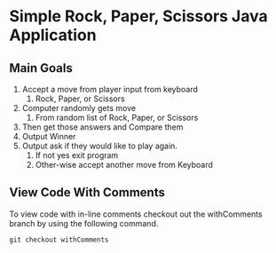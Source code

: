 # Simple Rock, Paper, Scissors Java Application

## Main Goals
1. Accept a move from player input from keyboard
   1. Rock, Paper, or Scissors 
2. Computer randomly gets move
   1. From random list of Rock, Paper, or Scissors
3. Then get those answers and Compare them
4. Output Winner
5. Output ask if they would like to play again.
   1. If not yes exit program
   2. Other-wise accept another move from Keyboard

## View Code With Comments
To view code with in-line comments checkout out the withComments branch by using the following command.

```git checkout withComments```
